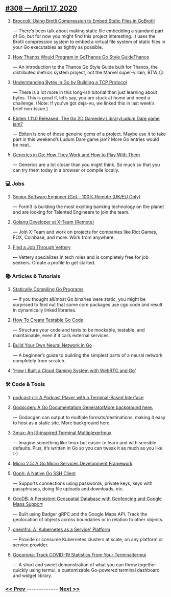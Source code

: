## [#308 — April 17, 2020](https://golangweekly.com/issues/308)

1. [Broccoli: Using Brotli Compression to Embed Static Files in GoBrotli](https://golangweekly.com/link/86971/web)

     — There’s been talk about making static file embedding a standard part of Go, but for now you might find this project interesting. It uses the Brotli compression system to embed a virtual file system of static files in your Go executables as tightly as possible.
1. [How Thanos Would Program in GoThanos Go Style GuideThanos](https://golangweekly.com/link/86973/web)

     — An introduction to the Thanos Go Style Guide built for Thanos, the distributed metrics system project, not the Marvel super-villain, BTW 😏
1. [Understanding Bytes in Go by Building a TCP Protocol](https://golangweekly.com/link/86977/web)

     — There is a lot more in this long-ish tutorial than just learning about bytes. This is great if, let’s say, you are stuck at home and need a challenge. (Note: If you’ve got deja-vu, we linked this in last week’s brief non-issue.)
1. [Ebiten 1.11.0 Released: The Go 2D Gamedev LibraryLudum Dare game jam?](https://golangweekly.com/link/86978/web)

     — Ebiten is one of those genuine gems of a project. Maybe use it to take part in this weekend’s Ludum Dare game jam? More Go entries would be neat..
1. [Generics in Go: How They Work and How to Play With Them](https://golangweekly.com/link/86980/web)

     — Generics are a lot closer than you might think. So much so that you can try them today in a browser or compile locally.
### 💻 Jobs

1. [Senior Software Engineer (Go) – 100% Remote (UK/EU Only)](https://golangweekly.com/link/86981/web)

     — Form3 is building the most exciting banking technology on the planet and are looking for Talented Engineers to join the team.
1. [Golang Developer at X-Team (Remote)](https://golangweekly.com/link/86998/web)

     — Join X-Team and work on projects for companies like Riot Games, FOX, Coinbase, and more. Work from anywhere.
1. [Find a Job Through Vettery](https://golangweekly.com/link/86999/web)

     — Vettery specializes in tech roles and is completely free for job seekers. Create a profile to get started.
### 📚 Articles & Tutorials

1. [Statically Compiling Go Programs](https://golangweekly.com/link/86982/web)

     — If you thought all/most Go binaries were static, you might be surprised to find out that some core packages use cgo code and result in dynamically linked libraries.
1. [How To Create Testable Go Code](https://golangweekly.com/link/86983/web)

     — Structure your code and tests to be mockable, testable, and maintainable, even if it calls external services.
1. [Build Your Own Neural Network in Go](https://golangweekly.com/link/86985/web)

     — A beginner’s guide to building the simplest parts of a neural network completely from scratch.
1. ['How I Built a Cloud Gaming System with WebRTC and Go'](https://golangweekly.com/link/86986/web)

### 🛠 Code & Tools

1. [podcast-cli: A Podcast Player with a Terminal-Based Interface](https://golangweekly.com/link/86987/web)

1. [Godocgen: A Go Documentation GeneratorMore background here.](https://golangweekly.com/link/86988/web)

     — Godocgen can output to multiple formats/destinations, making it easy to host as a static site. More background here.
1. [3mux: An i3-inspired Terminal Multiplexertmux](https://golangweekly.com/link/86990/web)

     — Imagine something like tmux but easier to learn and with sensible defaults. Plus, it’s written in Go so you can tweak it as much as you like :-)
1. [Micro 2.5: A Go Micro Services Development Framework](https://golangweekly.com/link/86992/web)

1. [Goph: A Native Go SSH Client](https://golangweekly.com/link/86993/web)

     — Supports connections using passwords, private keys, keys with passphrases, doing file uploads and downloads, etc.
1. [GeoDB: A Persistent Geospatial Database with Geofencing and Google Maps Support](https://golangweekly.com/link/86994/web)

     — Built using Badger gRPC and the Google Maps API. Track the geolocation of objects across boundaries or in relation to other objects.
1. [oneinfra: A 'Kubernetes as a Service' Platform](https://golangweekly.com/link/86995/web)

     — Provide or consume Kubernetes clusters at scale, on any platform or service provider.
1. [Gocorona: Track COVID-19 Statistics From Your Terminaltermui](https://golangweekly.com/link/86996/web)

     — A short and sweet demonstration of what you can throw together quickly using termui, a customizable Go-powered terminal dashboard and widget library.

### [ << Prev ](golangweekly-307.md) ------------- [ Next >> ](golangweekly-309.md)